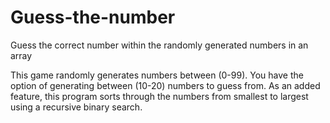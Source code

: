 # Guess-the-number
Guess the correct number within the randomly generated numbers in an array

This game randomly generates numbers between (0-99).
You have the option of generating between (10-20) numbers to guess from.
As an added feature, this program sorts through the numbers from smallest to largest using a recursive binary search. 

